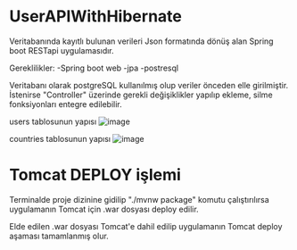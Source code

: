 # UserAPIWithHibernate
 Veritabanında kayıtlı bulunan verileri Json formatında dönüş alan Spring boot RESTapi uygulamasıdır.
 
 Gereklilikler:
 -Spring boot web
 -jpa
 -postresql
 
 Veritabanı olarak postgreSQL kullanılmış olup veriler önceden elle girilmiştir. İstenirse "Controller" üzerinde gerekli değişiklikler yapılıp ekleme, silme fonksiyonları entegre edilebilir.
 
 
users tablosunun yapısı 
 ![image](https://user-images.githubusercontent.com/17264859/156495052-1c228e09-d8fb-4e3f-b759-cf13b3ddd6f3.png)
 

countries tablosunun yapısı
![image](https://user-images.githubusercontent.com/17264859/156495115-12ca1828-74c9-4b58-95fc-c1857df88f01.png)


# Tomcat DEPLOY işlemi
 
 Terminalde proje dizinine gidilip "./mvnw package" komutu çalıştırılırsa uygulamanın Tomcat için .war dosyası deploy edilir.
 
 Elde edilen .war dosyası Tomcat'e dahil edilip uygulamanın Tomcat deploy aşaması tamamlanmış olur.
